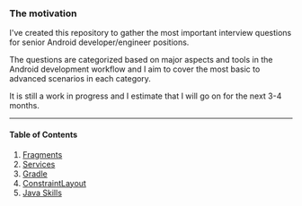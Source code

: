 ### The motivation 

I've created this repository to gather the most important interview questions for senior Android developer/engineer positions. 

The questions are categorized based on major aspects and tools in the Android development workflow and I aim to cover the most basic to advanced scenarios in each category.

It is still a work in progress and I estimate that I will go on for the next 3-4 months.

___
#### Table of Contents

1. [Fragments](https://github.com/farhad/android-interview/blob/master/fragments.md)
2. [Services](https://github.com/farhad/android-interview/blob/master/services.md)
3. [Gradle](https://github.com/farhad/android-interview/blob/master/gradle.md)
4. [ConstraintLayout](https://github.com/farhad/android-interview/blob/master/constraintlayout.md)
5. [Java Skills](https://github.com/farhad/android-interview/blob/master/java-skills.md)
